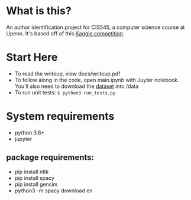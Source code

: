 What is this?
=============

An author identification project for CIS545, a computer science course at Upenn. It's based off of this [Kaggle competition](https://www.kaggle.com/c/spooky-author-identification).

Start Here
==========

- To read the writeup, view docs/writeup.pdf
- To follow along in the code, open main.ipynb with Juyter notebook.
You'll also need to download the [dataset](https://www.kaggle.com/c/spooky-author-identification) into /data
- To run unit tests: ```$ python3 run_tests.py```


System requirements
===================

- python 3.6+
- jupyter

package requirements:
--------------------

- pip install nltk
- pip install spacy
- pip install gensim
- python3 -m spacy download en






